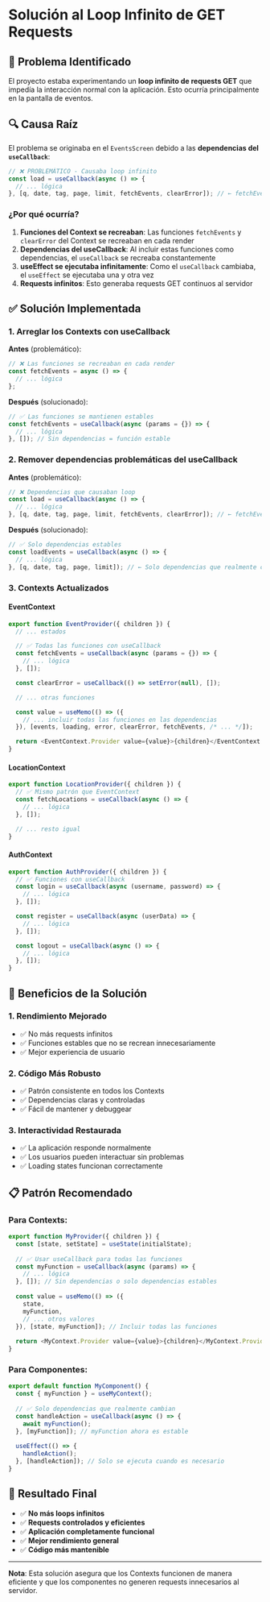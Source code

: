 # Solución al Loop Infinito de GET Requests

## 🚨 Problema Identificado

El proyecto estaba experimentando un **loop infinito de requests GET** que impedía la interacción normal con la aplicación. Esto ocurría principalmente en la pantalla de eventos.

## 🔍 Causa Raíz

El problema se originaba en el `EventsScreen` debido a las **dependencias del `useCallback`**:

```javascript
// ❌ PROBLEMÁTICO - Causaba loop infinito
const load = useCallback(async () => {
  // ... lógica
}, [q, date, tag, page, limit, fetchEvents, clearError]); // ← fetchEvents y clearError se recreaban en cada render
```

### ¿Por qué ocurría?

1. **Funciones del Context se recreaban**: Las funciones `fetchEvents` y `clearError` del Context se recreaban en cada render
2. **Dependencias del useCallback**: Al incluir estas funciones como dependencias, el `useCallback` se recreaba constantemente
3. **useEffect se ejecutaba infinitamente**: Como el `useCallback` cambiaba, el `useEffect` se ejecutaba una y otra vez
4. **Requests infinitos**: Esto generaba requests GET continuos al servidor

## ✅ Solución Implementada

### 1. **Arreglar los Contexts con useCallback**

**Antes** (problemático):
```javascript
// ❌ Las funciones se recreaban en cada render
const fetchEvents = async () => {
  // ... lógica
};
```

**Después** (solucionado):
```javascript
// ✅ Las funciones se mantienen estables
const fetchEvents = useCallback(async (params = {}) => {
  // ... lógica
}, []); // Sin dependencias = función estable
```

### 2. **Remover dependencias problemáticas del useCallback**

**Antes** (problemático):
```javascript
// ❌ Dependencias que causaban loop
const load = useCallback(async () => {
  // ... lógica
}, [q, date, tag, page, limit, fetchEvents, clearError]); // ← fetchEvents y clearError problemáticos
```

**Después** (solucionado):
```javascript
// ✅ Solo dependencias estables
const loadEvents = useCallback(async () => {
  // ... lógica
}, [q, date, tag, page, limit]); // ← Solo dependencias que realmente cambian
```

### 3. **Contexts Actualizados**

#### EventContext
```javascript
export function EventProvider({ children }) {
  // ... estados

  // ✅ Todas las funciones con useCallback
  const fetchEvents = useCallback(async (params = {}) => {
    // ... lógica
  }, []);

  const clearError = useCallback(() => setError(null), []);

  // ... otras funciones

  const value = useMemo(() => ({
    // ... incluir todas las funciones en las dependencias
  }), [events, loading, error, clearError, fetchEvents, /* ... */]);

  return <EventContext.Provider value={value}>{children}</EventContext.Provider>;
}
```

#### LocationContext
```javascript
export function LocationProvider({ children }) {
  // ✅ Mismo patrón que EventContext
  const fetchLocations = useCallback(async () => {
    // ... lógica
  }, []);

  // ... resto igual
}
```

#### AuthContext
```javascript
export function AuthProvider({ children }) {
  // ✅ Funciones con useCallback
  const login = useCallback(async (username, password) => {
    // ... lógica
  }, []);

  const register = useCallback(async (userData) => {
    // ... lógica
  }, []);

  const logout = useCallback(async () => {
    // ... lógica
  }, []);
}
```

## 🎯 Beneficios de la Solución

### 1. **Rendimiento Mejorado**
- ✅ No más requests infinitos
- ✅ Funciones estables que no se recrean innecesariamente
- ✅ Mejor experiencia de usuario

### 2. **Código Más Robusto**
- ✅ Patrón consistente en todos los Contexts
- ✅ Dependencias claras y controladas
- ✅ Fácil de mantener y debuggear

### 3. **Interactividad Restaurada**
- ✅ La aplicación responde normalmente
- ✅ Los usuarios pueden interactuar sin problemas
- ✅ Loading states funcionan correctamente

## 📋 Patrón Recomendado

### Para Contexts:
```javascript
export function MyProvider({ children }) {
  const [state, setState] = useState(initialState);
  
  // ✅ Usar useCallback para todas las funciones
  const myFunction = useCallback(async (params) => {
    // ... lógica
  }, []); // Sin dependencias o solo dependencias estables
  
  const value = useMemo(() => ({
    state,
    myFunction,
    // ... otros valores
  }), [state, myFunction]); // Incluir todas las funciones
  
  return <MyContext.Provider value={value}>{children}</MyContext.Provider>;
}
```

### Para Componentes:
```javascript
export default function MyComponent() {
  const { myFunction } = useMyContext();
  
  // ✅ Solo dependencias que realmente cambian
  const handleAction = useCallback(async () => {
    await myFunction();
  }, [myFunction]); // myFunction ahora es estable
  
  useEffect(() => {
    handleAction();
  }, [handleAction]); // Solo se ejecuta cuando es necesario
}
```

## 🚀 Resultado Final

- ✅ **No más loops infinitos**
- ✅ **Requests controlados y eficientes**
- ✅ **Aplicación completamente funcional**
- ✅ **Mejor rendimiento general**
- ✅ **Código más mantenible**

---

**Nota**: Esta solución asegura que los Contexts funcionen de manera eficiente y que los componentes no generen requests innecesarios al servidor.
